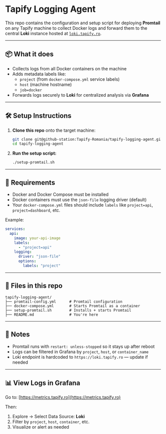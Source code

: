 # Tapify Logging Agent

This repo contains the configuration and setup script for deploying **Promtail** on any Tapify machine to collect Docker logs and forward them to the central **Loki** instance hosted at [`loki.tapify.ro`](https://loki.tapify.ro).

---

## 📦 What it does

- Collects logs from all Docker containers on the machine
- Adds metadata labels like:
  - `project` (from `docker-compose.yml` service labels)
  - `host` (machine hostname)
  - `job=docker`
- Forwards logs securely to **Loki** for centralized analysis via **Grafana**

---

## 🛠 Setup Instructions

1. **Clone this repo** onto the target machine:

    ```bash
    git clone git@github-station:Tapify-Romania/tapify-logging-agent.git
    cd tapify-logging-agent
    ```

2. **Run the setup script:**

    ```bash
    ./setup-promtail.sh
    ```

---

## 🐳 Requirements

- Docker and Docker Compose must be installed
- Docker containers must use the `json-file` logging driver (default)
- Your `docker-compose.yml` files should include `labels` like `project=api`, `project=dashboard`, etc.

Example:

```yaml
services:
  api:
    image: your-api-image
    labels:
      - "project=api"
    logging:
      driver: "json-file"
      options:
        labels: "project"
```

---

## 📁 Files in this repo

```
tapify-logging-agent/
├── promtail-config.yml      # Promtail configuration
├── docker-compose.yml       # Starts Promtail as a container
├── setup-promtail.sh        # Installs + starts Promtail
├── README.md                # You're here
```

---

## 📍 Notes

- Promtail runs with `restart: unless-stopped` so it stays up after reboot
- Logs can be filtered in Grafana by `project`, `host`, or `container_name`
- Loki endpoint is hardcoded to `https://loki.tapify.ro` — update if needed

---

## 📊 View Logs in Grafana

Go to: [https://metrics.tapify.ro](https://metrics.tapify.ro)

Then:

1. Explore → Select Data Source: **Loki**
2. Filter by `project`, `host`, `container`, etc.
3. Visualize or alert as needed
